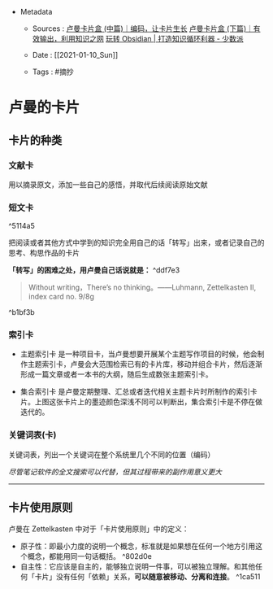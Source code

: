 * Metadata
	*  Sources : 
		[卢曼卡片盒 (中篇)｜编码，让卡片生长](https://www.notion.so/8b51924b35974666bc3ba8a48ed1d6b1)
		[卢曼卡片盒 (下篇)｜有效输出，利用知识之网](https://www.notion.so/2c3213b94ab24b509f028d4b3d93c09c)
		[玩转 Obsidian | 打造知识循环利器 - 少数派](https://www.notion.so/Obsidian-ba33f18df0384bc09e814a1810826dc3)
		
	* Date : [[2021-01-10_Sun]] 
	* Tags : #摘抄 

# 卢曼的卡片

## 卡片的种类
### 文献卡
用以摘录原文，添加一些自己的感悟，并取代后续阅读原始文献

### 短文卡

^5114a5

把阅读或者其他方式中学到的知识完全用自己的话「转写」出来，或者记录自己的思考、构思作品的卡片

**「转写」的困难之处，用卢曼自己话说就是：** ^ddf7e3

> Without writing，There’s no thinking。——Luhmann, Zettelkasten II, index card no. 9/8g

^b1bf3b


### 索引卡
* 主题索引卡
	是一种项目卡，当卢曼想要开展某个主题写作项目的时候，他会制作主题索引卡，卢曼会大范围检索已有的卡片库，移动并组合卡片，然后逐渐形成一篇文章或者一本书的大纲，随后生成数张主题索引卡。

* 集合索引卡
	是卢曼定期整理、汇总或者迭代相关主题卡片时所制作的索引卡片。上图这张卡片上的墨迹颜色深浅不同可以判断出，集合索引卡是不停在做迭代的。


### 关键词表(卡)
关键词表，列出一个关键词在整个系统里几个不同的位置（编码）

*尽管笔记软件的全文搜索可以代替，但其过程带来的副作用意义更大*


---
## 卡片使用原则
卢曼在 Zettelkasten 中对于「卡片使用原则」中的定义：

-   原子性：即最小力度的说明一个概念，标准就是如果想在任何一个地方引用这个概念，都能用同一句话概括。 ^802d0e
-   自主性：它应该是自主的，能够独立说明一件事，可以被独立理解。和其他任何「卡片」没有任何「依赖」关系，**可以随意被移动、分离和连接**。 ^1ca511
